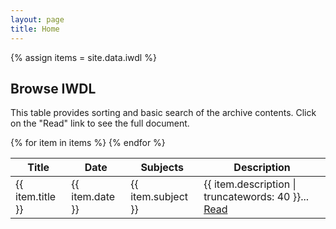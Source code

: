 ```yaml
---
layout: page
title: Home
---
```

{% assign items = site.data.iwdl %}

<link href="{{ site.baseurl }}/css/vanilla-dataTables.min.css" rel="stylesheet" type="text/css">

## Browse IWDL

This table provides sorting and basic search of the archive contents. 
Click on the "Read" link to see the full document.

<table id="doc-table" class="display">
    <thead>
        <tr>
            <th>Title</th>
            <th>Date</th>
            <th>Subjects</th>
            <th>Description</th>
        </tr>
    </thead>
    <tbody>
{% for item in items %}        
        <tr>
            <td>{{ item.title }}</td>
            <td>{{ item.date }}</td>
            <td>{{ item.subject }}</td>
            <td>{{ item.description | truncatewords: 40 }}... <a href="{{ site.baseurl }}/docs/{{ item.resource-identifier | downcase }}.html">Read</a></td>
        </tr>
{% endfor %}
    </tbody>
</table>

<script src="{{ site.baseurl }}/js/vanilla-dataTables.min.js" type="text/javascript"></script>

<script>
    var dataTable = new DataTable("#doc-table", {
        perPage: 20,
        fixedColumns: true,
        layout: {
            top: "{info}{search}",
            bottom: "{select}{pager}"
        },
        columns: [
            { select: 1, sort: "asc" }
        ]
    });
</script>
